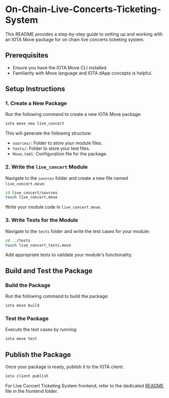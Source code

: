 # On-Chain-Live-Concerts-Ticketing-System

This README provides a step-by-step guide to setting up and working with an IOTA Move package for on chain live concerts ticketing system.

## Prerequisites

- Ensure you have the IOTA Move CLI installed.
- Familiarity with Move language and IOTA dApp concepts is helpful.

## Setup Instructions

### 1. Create a New Package
Run the following command to create a new IOTA Move package:
```bash
iota move new live_concert
```
This will generate the following structure:
- `sources/`: Folder to store your module files.
- `tests/`: Folder to store your test files.
- `Move.toml`: Configuration file for the package.

### 2. Write the `live_concert` Module
Navigate to the `sources` folder and create a new file named `live_concert.move`:
```bash
cd live_concert/sources
touch live_concert.move
```
Write your module code in `live_concert.move`.

### 3. Write Tests for the Module
Navigate to the `tests` folder and write the test cases for your module:
```bash
cd ../tests
touch live_concert_tests.move
```
Add appropriate tests to validate your module's functionality.

## Build and Test the Package

### Build the Package
Run the following command to build the package:
```bash
iota move build
```

### Test the Package
Execute the test cases by running:
```bash
iota move test
```

## Publish the Package

Once your package is ready, publish it to the IOTA client:
```bash
iota client publish
```

For Live Concert Ticketing System frontend, refer to the dedicated [README](./frontend/README.md) file in the frontend folder.